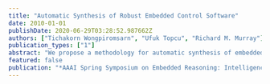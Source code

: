 ```yaml
---
title: "Automatic Synthesis of Robust Embedded Control Software"
date: 2010-01-01
publishDate: 2020-06-29T03:28:52.987662Z
authors: ["Tichakorn Wongpiromsarn", "Ufuk Topcu", "Richard M. Murray"]
publication_types: ["1"]
abstract: "We propose a methodology for automatic synthesis of embedded control software that accounts for exogenous disturbances. The resulting system is guaranteed, by construction, to satisfy a given specification expressed in linear temporal logic. The embedded control software consists of three components: a goal generator, a trajectory planner, and a continuous controller. We demonstrate the effectiveness of the proposed technique through an example of an autonomous vehicle navigating an urban environment. This example also illustrates that the system is not only robust with respect to exogenous disturbances but also capable of handling violation of the environment assumptions. "
featured: false
publication: "*AAAI Spring Symposium on Embedded Reasoning: Intelligence in Embedded Systems*"
---
```


